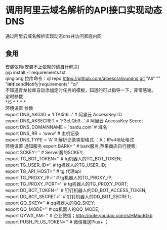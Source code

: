# 调用阿里云域名解析的API接口实现动态DNS
通过阿里云域名解析实现动态dns并访问家庭内网
## 食用
安装依赖(安装不上依赖的请自行解决)  
pip install -r requirements.txt  
qinglong 拉库命令：ql repo https://github.com/aibeso/aliyundns.git "Ali" "" "__init__|sendNotify|requirements" "ql"  
不知道青龙拉库自动添加定时任务的模板，知道的可以指导一下，非常感谢。  
定时参数  
*/5 * * * *  
环境设置 参数  
export DNS_AKIDID = 'LTAI5t6...'  # 阿里云 AccessKey ID  
export DNS_AKSECRET = 'F3cLQb9...'  # 阿里云 AccessKey Secret  
export DNS_DOMAINNAME = 'baidu.com'  # 域名  
export DNS_RR = 'www'            # 主机记录  
export DNS_TYPE = 'A'            # 解析记录类型格式 ：A：IPv4地址格式  
环境设置 通知服务
export BARK=''                   # bark服务,苹果商店自行搜索;  
export SCKEY=''                  # Server酱的SCKEY;  
export TG_BOT_TOKEN=''           # tg机器人的TG_BOT_TOKEN;  
export TG_USER_ID=''             # tg机器人的TG_USER_ID;  
export TG_API_HOST=''            # tg 代理api  
export TG_PROXY_IP=''            # tg机器人的TG_PROXY_IP;  
export TG_PROXY_PORT=''          # tg机器人的TG_PROXY_PORT;  
export DD_BOT_TOKEN=''           # 钉钉机器人的DD_BOT_ACCESS_TOKEN;  
export DD_BOT_SECRET=''          # 钉钉机器人的DD_BOT_SECRET;  
export QQ_SKEY=''                # qq机器人的QQ_SKEY;  
export QQ_MODE=''                # qq机器人的QQ_MODE;  
export QYWX_AM=''                # 企业微信；http://note.youdao.com/s/HMiudGkb  
export PUSH_PLUS_TOKEN=''        # 微信推送Plus+ ；  
